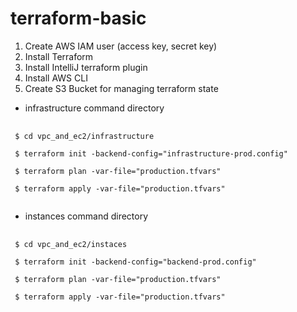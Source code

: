 # terraform-basic

1. Create AWS IAM user (access key, secret key)
2. Install Terraform
3. Install IntelliJ terraform plugin
4. Install AWS CLI
5. Create S3 Bucket for managing terraform state


- infrastructure command directory
<pre>
 <code>
 $ cd vpc_and_ec2/infrastructure
    
 $ terraform init -backend-config="infrastructure-prod.config"
    
 $ terraform plan -var-file="production.tfvars"
    
 $ terraform apply -var-file="production.tfvars"
 </code>
</pre>


- instances command directory
<pre>
 <code>
 $ cd vpc_and_ec2/instaces
 
 $ terraform init -backend-config="backend-prod.config"
    
 $ terraform plan -var-file="production.tfvars"
    
 $ terraform apply -var-file="production.tfvars"
 </code>
<pre>
